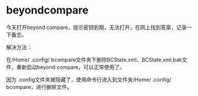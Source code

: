 # beyondcompare
今天打开beyond compare，提示密钥到期，无法打开，在网上找到答案，记录一下备忘。

解决方法：

在/Home/ .config/ bcompare文件夹下删除BCState.xml、BCState.xml.bak文件，重新启动beyond compare，可以正常使用了。

因为 .config文件夹被隐藏了，使用命令行进入到文件夹/Home/ .config/ bcompare，进行删除文件。


